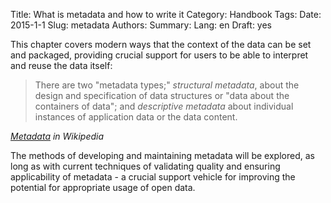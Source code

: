 Title: What is metadata and how to write it
Category: Handbook
Tags:
Date: 2015-1-1
Slug: metadata
Authors:
Summary:
Lang: en
Draft: yes

This chapter covers modern ways that the context of the data can be set and packaged, providing crucial support for users to be able to interpret and reuse the data itself:

> There are two "metadata types;" *structural metadata*, about the design and specification of data structures or "data about the containers of data"; and *descriptive metadata* about individual instances of application data or the data content.

*[Metadata](http://en.wikipedia.org/wiki/Metadata) in Wikipedia*

The methods of developing and maintaining metadata will be explored, as long as with current techniques of validating quality and ensuring applicability of metadata - a crucial support vehicle for improving the potential for appropriate usage of open data.
